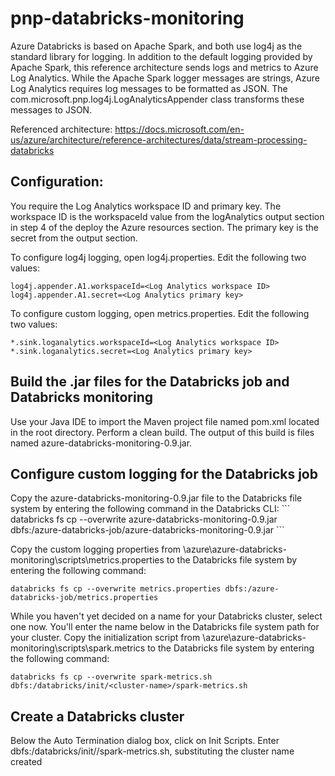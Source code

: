 # pnp-databricks-monitoring

Azure Databricks is based on Apache Spark, and both use log4j as the standard library for logging. In addition to the default logging provided by Apache Spark, this reference architecture sends logs and metrics to Azure Log Analytics.  While the Apache Spark logger messages are strings, Azure Log Analytics requires log messages to be formatted as JSON. The com.microsoft.pnp.log4j.LogAnalyticsAppender class transforms these messages to JSON.

Referenced architecture: https://docs.microsoft.com/en-us/azure/architecture/reference-architectures/data/stream-processing-databricks

<h2>Configuration:</h2>

You require the Log Analytics workspace ID and primary key. The workspace ID is the workspaceId value from the logAnalytics output section in step 4 of the deploy the Azure resources section. The primary key is the secret from the output section.

To configure log4j logging, open log4j.properties. Edit the following two values:

```
log4j.appender.A1.workspaceId=<Log Analytics workspace ID>
log4j.appender.A1.secret=<Log Analytics primary key>
```

To configure custom logging, open metrics.properties. Edit the following two values:

```
*.sink.loganalytics.workspaceId=<Log Analytics workspace ID>
*.sink.loganalytics.secret=<Log Analytics primary key>
```

<h2>Build the .jar files for the Databricks job and Databricks monitoring</h2>
Use your Java IDE to import the Maven project file named pom.xml located in the root directory. Perform a clean build. The output of this build is files named azure-databricks-monitoring-0.9.jar.

<h2>Configure custom logging for the Databricks job</h2>
Copy the azure-databricks-monitoring-0.9.jar file to the Databricks file system by entering the following command in the Databricks CLI:
```
databricks fs cp --overwrite azure-databricks-monitoring-0.9.jar dbfs:/azure-databricks-job/azure-databricks-monitoring-0.9.jar
```

Copy the custom logging properties from \azure\azure-databricks-monitoring\scripts\metrics.properties to the Databricks file system by entering the following command:
```
databricks fs cp --overwrite metrics.properties dbfs:/azure-databricks-job/metrics.properties
```

While you haven't yet decided on a name for your Databricks cluster, select one now. You'll enter the name below in the Databricks file system path for your cluster. Copy the initialization script from \azure\azure-databricks-monitoring\scripts\spark.metrics to the Databricks file system by entering the following command:
```
databricks fs cp --overwrite spark-metrics.sh dbfs:/databricks/init/<cluster-name>/spark-metrics.sh
```

<h2>Create a Databricks cluster</h2>
Below the Auto Termination dialog box, click on Init Scripts. Enter dbfs:/databricks/init//spark-metrics.sh, substituting the cluster name created